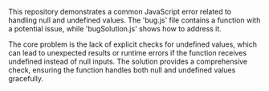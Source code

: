 This repository demonstrates a common JavaScript error related to handling null and undefined values. The 'bug.js' file contains a function with a potential issue, while 'bugSolution.js' shows how to address it.

The core problem is the lack of explicit checks for undefined values, which can lead to unexpected results or runtime errors if the function receives undefined instead of null inputs. The solution provides a comprehensive check, ensuring the function handles both null and undefined values gracefully.